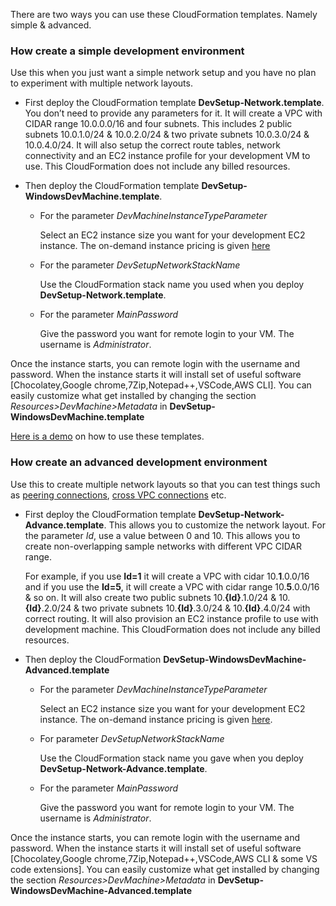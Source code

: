 There are two ways you can use these CloudFormation templates. Namely simple & advanced. 

### How create a simple development environment
Use this when you just want a simple network setup and you have no plan to experiment with multiple network layouts. 

- First deploy the CloudFormation template **DevSetup-Network.template**. You don’t need to provide any parameters for it. It will create a VPC with CIDAR range 10.0.0.0/16 and four subnets. This includes 2 public subnets 10.0.1.0/24 & 10.0.2.0/24 & two private subnets 10.0.3.0/24 & 10.0.4.0/24. It will also setup the correct route tables, network connectivity and an EC2 instance profile for your development VM to use. This CloudFormation does not include any billed resources.  

- Then deploy the CloudFormation template **DevSetup-WindowsDevMachine.template**. 
    - For the parameter *DevMachineInstanceTypeParameter*

      Select an EC2 instance size you want for your development EC2 instance. The on-demand instance pricing is given [here]( https://aws.amazon.com/ec2/pricing/on-demand/)

    - For the parameter *DevSetupNetworkStackName*

      Use the CloudFormation stack name you used when you deploy **DevSetup-Network.template**.

    - For the parameter *MainPassword* 

      Give the password you want for remote login to your VM. The username is *Administrator*.  

Once the instance starts, you can remote login with the username and password.
When the instance starts it will install set of useful software [Chocolatey,Google chrome,7Zip,Notepad++,VSCode,AWS CLI]. You can easily customize what get installed by changing the section *Resources>DevMachine>Metadata* in **DevSetup-WindowsDevMachine.template**

[Here is a demo](http://www.youtube.com/watch?v=bHaQ7X45jdA) on how to use these templates.
 

### How create an advanced development environment
Use this to create multiple network layouts so that you can test things such as [peering connections](https://docs.aws.amazon.com/vpc/latest/peering/what-is-vpc-peering.html), [cross VPC connections](https://docs.aws.amazon.com/whitepapers/latest/aws-vpc-connectivity-options/amazon-vpc-to-amazon-vpc-connectivity-options.html) etc. 

-	First deploy the CloudFormation template **DevSetup-Network-Advance.template**. This allows you to customize the network layout.  For the parameter *Id*, use a value between 0 and 10. This allows you to create non-overlapping sample networks with different VPC CIDAR range. 

    For example, if you use **Id=1** it will create a VPC with cidar 10.**1**.0.0/16 and if you use the **Id=5**, it will create a VPC with cidar range 10.**5**.0.0/16 & so on. It will also create two public subnets 10.**{Id}**.1.0/24 & 10.**{Id}**.2.0/24  & two private subnets 10.**{Id}**.3.0/24 & 10.**{Id}**.4.0/24 with correct routing. It will also provision an EC2 instance profile to use with development machine. This CloudFormation does not include any billed resources.  

-	Then deploy the CloudFormation **DevSetup-WindowsDevMachine-Advanced.template**
    - For the parameter *DevMachineInstanceTypeParameter*
    
      Select an EC2 instance size you want for your development EC2 instance. The on-demand instance pricing is given [here]( https://aws.amazon.com/ec2/pricing/on-demand/).  

    - For parameter *DevSetupNetworkStackName* 
      
      Use the CloudFormation stack name you gave when you deploy **DevSetup-Network-Advance.template**.
    
    - For the parameter *MainPassword*
      
      Give the password you want for remote login to your VM. The username is *Administrator*.  

Once the instance starts, you can remote login with the username and password.
When the instance starts it will install set of useful software [Chocolatey,Google chrome,7Zip,Notepad++,VSCode,AWS CLI & some VS code extensions]. You can easily customize what get installed by changing the section *Resources>DevMachine>Metadata* in  **DevSetup-WindowsDevMachine-Advanced.template**

 






